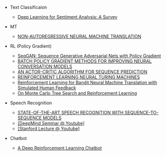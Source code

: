 - Text Classificaion
  - [Deep Learning for Sentiment Analysis: A Survey](https://arxiv.org/pdf/1801.07883v1.pdf)

- MT
  - [NON-AUTOREGRESSIVE NEURAL MACHINE TRANSLATION](https://arxiv.org/pdf/1711.02281.pdf)

- RL (Policy Gradient)
  - [SeqGAN: Sequence Generative Adversarial Nets with Policy Gradient](https://arxiv.org/pdf/1609.05473.pdf)
  - [BATCH POLICY GRADIENT METHODS FOR IMPROVING NEURAL CONVERSATION MODELS](https://arxiv.org/pdf/1702.03334.pdf)
  - [AN ACTOR-CRITIC ALGORITHM FOR SEQUENCE PREDICTION](https://arxiv.org/pdf/1607.07086.pdf)
  - [REINFORCEMENT LEARNING NEURAL TURING MACHINES](https://arxiv.org/pdf/1505.00521.pdf)
  - [Reinforcement Learning for Bandit Neural Machine Translation with Simulated Human Feedback](https://arxiv.org/pdf/1707.07402.pdf)
  - [On Monte Carlo Tree Search and Reinforcement Learning](https://www.jair.org/media/5507/live-5507-10333-jair.pdf)

- Speech Recognition
  - [STATE-OF-THE-ART SPEECH RECOGNITION WITH SEQUENCE-TO-SEQUENCE MODELS](https://arxiv.org/pdf/1712.01769.pdf)
  - [[DeepMind Seminar @ Youtube]](https://www.youtube.com/watch?v=HyUtT_z-cms&t=7s)
  - [[Stanford Lecture @ Youtube]](https://www.youtube.com/watch?v=3MjIkWxXigM&t=2223s)
  
- Chatbot
  - [A Deep Reinforcement Learning Chatbot](https://arxiv.org/pdf/1801.06700v1.pdf)